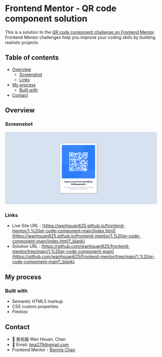 # Frontend Mentor - QR code component solution

This is a solution to the [QR code component challenge on Frontend Mentor](https://www.frontendmentor.io/challenges/qr-code-component-iux_sIO_H). Frontend Mentor challenges help you improve your coding skills by building realistic projects. 

## Table of contents

- [Overview](#overview)
  - [Screenshot](#screenshot)
  - [Links](#links)
- [My process](#my-process)
  - [Built with](#built-with)
- [Contact](#contact)

## Overview

### Screenshot

![](./screenshot.png)

### Links

- Live Site URL : [https://wanhsuan625.github.io/frontend-mentor/1.%20qr-code-component-main/index.html](https://wanhsuan625.github.io/frontend-mentor/1.%20qr-code-component-main/index.html?_blank)
- Solution URL : [https://github.com/wanhsuan625/frontend-mentor/tree/main/1.%20qr-code-component-main](https://github.com/wanhsuan625/frontend-mentor/tree/main/1.%20qr-code-component-main?_blank)


## My process

### Built with

- Semantic HTML5 markup
- CSS custom properties
- Flexbox

## Contact

- :woman: 詹宛璇 Wan Hsuan, Chan
- :e-mail: Email: bna279@gmail.com
- Frontend Mentor - [Bonnie Chan](https://www.frontendmentor.io/profile/wanhsuan625)